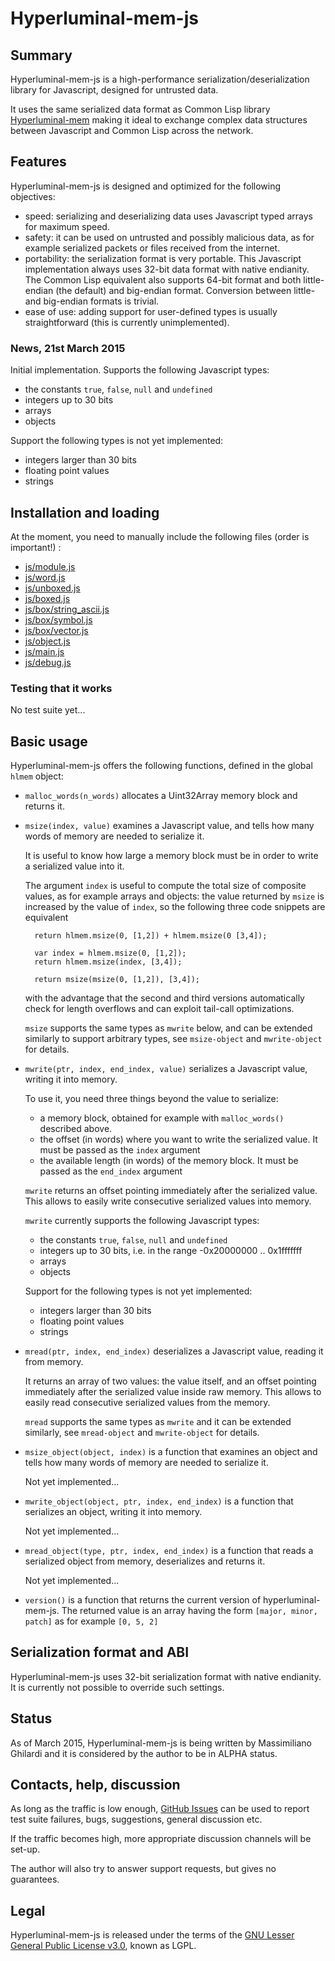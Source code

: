 Hyperluminal-mem-js
===================

Summary
-------
Hyperluminal-mem-js is a high-performance serialization/deserialization library
for Javascript, designed for untrusted data.

It uses the same serialized data format as Common Lisp library
[Hyperluminal-mem](https://github.com/cosmos72/hyperluminal-mem)
making it ideal to exchange complex data structures between Javascript
and Common Lisp across the network.

Features
--------
Hyperluminal-mem-js is designed and optimized for the following objectives:
- speed: serializing and deserializing data uses Javascript typed arrays
  for maximum speed.
- safety: it can be used on untrusted and possibly malicious data,
  as for example serialized packets or files received from the internet.
- portability: the serialization format is very portable.
  This Javascript implementation always uses 32-bit data format
  with native endianity.
  The Common Lisp equivalent also supports 64-bit format
  and both little-endian (the default) and big-endian format.
  Conversion between little- and big-endian formats is trivial.
- ease of use: adding support for user-defined types is usually
  straightforward (this is currently unimplemented).

### News, 21st March 2015

Initial implementation. Supports the following Javascript types:
* the constants `true`, `false`, `null` and `undefined`
* integers up to 30 bits
* arrays
* objects

Support the following types is not yet implemented:
* integers larger than 30 bits
* floating point values
* strings


Installation and loading
------------------------

At the moment, you need to manually include the following files (order is important!) :
* [js/module.js](src/js/module.js)
* [js/word.js](src/js/word.js)
* [js/unboxed.js](src/js/unboxed.js)
* [js/boxed.js](src/js/boxed.js)
* [js/box/string_ascii.js](src/js/box/string_ascii.js)
* [js/box/symbol.js](src/js/box/symbol.js)
* [js/box/vector.js](src/js/box/vector.js)
* [js/object.js](src/js/object.js)
* [js/main.js](src/js/main.js)
* [js/debug.js](src/js/debug.js)
  

### Testing that it works

No test suite yet...

Basic usage
-----------

Hyperluminal-mem-js offers the following functions, defined in the
global `hlmem` object:

- `malloc_words(n_words)` allocates a Uint32Array memory block and returns it.

- `msize(index, value)` examines a Javascript value, and tells
   how many words of memory are needed to serialize it.

   It is useful to know how large a memory block must be
   in order to write a serialized value into it.

   The argument `index` is useful to compute the total size of composite values,
   as for example arrays and objects: the value returned by `msize`
   is increased by the value of `index`, so the following three code snippets are equivalent

        return hlmem.msize(0, [1,2]) + hlmem.msize(0 [3,4]);

        var index = hlmem.msize(0, [1,2]);
        return hlmem.msize(index, [3,4]);

        return msize(msize(0, [1,2]), [3,4]);

   with the advantage that the second and third versions automatically check
   for length overflows and can exploit tail-call optimizations.

   `msize` supports the same types as `mwrite` below, and can be extended similarly
   to support arbitrary types, see `msize-object` and `mwrite-object` for details.
   
- `mwrite(ptr, index, end_index, value)` serializes a Javascript value, writing it into memory.

   To use it, you need three things beyond the value to serialize:
   * a memory block, obtained for example with `malloc_words()` described above.
   * the offset (in words) where you want to write the serialized value.
     It must be passed as the `index` argument
   * the available length (in words) of the memory block.
     It must be passed as the `end_index` argument
   
   `mwrite` returns an offset pointing immediately after the serialized value.
   This allows to easily write consecutive serialized values into memory.
   
   `mwrite` currently supports the following Javascript types:
   * the constants `true`, `false`, `null` and `undefined`
   * integers up to 30 bits, i.e. in the range -0x20000000 .. 0x1fffffff
   * arrays
   * objects
  
   Support for the following types is not yet implemented:
   * integers larger than 30 bits
   * floating point values
   * strings

- `mread(ptr, index, end_index)` deserializes a Javascript value, reading it from memory.

   It returns an array of two values: the value itself, and an offset pointing
   immediately after the serialized value inside raw memory. This allows
   to easily read consecutive serialized values from the memory.

   `mread` supports the same types as `mwrite` and it can be extended similarly,
   see `mread-object` and `mwrite-object` for details.

- `msize_object(object, index)` is a function that examines an object
   and tells how many words of memory are needed to serialize it.

   Not yet implemented...

- `mwrite_object(object, ptr, index, end_index)` is a function
   that serializes an object, writing it into memory.

   Not yet implemented...

- `mread_object(type, ptr, index, end_index)` is a function that reads
   a serialized object from memory, deserializes and returns it.

   Not yet implemented...

- `version()` is a function that returns the current version of
  hyperluminal-mem-js. The returned value is an array having the form
  `[major, minor, patch]` as for example `[0, 5, 2]`


Serialization format and ABI
----------------------------
  
Hyperluminal-mem-js uses 32-bit serialization format with native endianity.
It is currently not possible to override such settings.


Status
------
As of March 2015, Hyperluminal-mem-js is being written by Massimiliano Ghilardi
and it is considered by the author to be in ALPHA status.


Contacts, help, discussion
--------------------------
As long as the traffic is low enough, [GitHub Issues](https://github.com/cosmos72/hyperluminal-mem-js/issues)
can be used to report test suite failures, bugs, suggestions, general discussion etc.

If the traffic becomes high, more appropriate discussion channels will be set-up.

The author will also try to answer support requests, but gives no guarantees.


Legal
-----
Hyperluminal-mem-js is released under the terms of the
[GNU Lesser General Public License v3.0](https://www.gnu.org/licenses/lgpl-3.0.txt),
known as LGPL.
